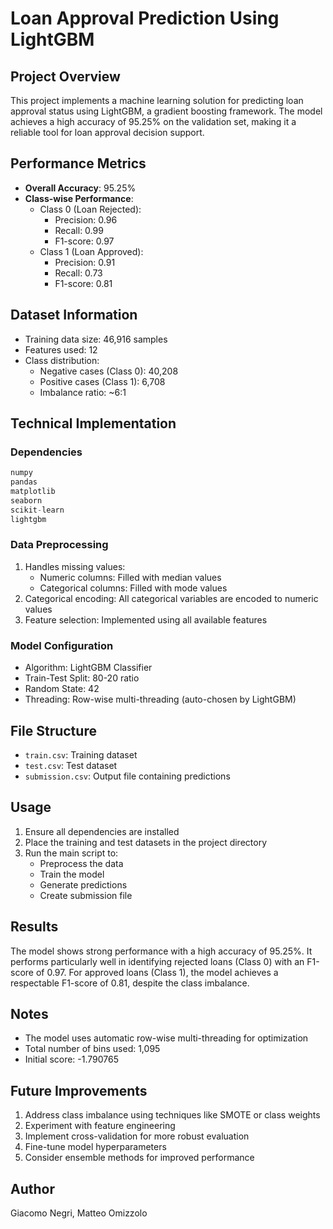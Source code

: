 # Loan Approval Prediction Using LightGBM

## Project Overview
This project implements a machine learning solution for predicting loan approval status using LightGBM, a gradient boosting framework. The model achieves a high accuracy of 95.25% on the validation set, making it a reliable tool for loan approval decision support.

## Performance Metrics
- **Overall Accuracy**: 95.25%
- **Class-wise Performance**:
  - Class 0 (Loan Rejected):
    - Precision: 0.96
    - Recall: 0.99
    - F1-score: 0.97
  - Class 1 (Loan Approved):
    - Precision: 0.91
    - Recall: 0.73
    - F1-score: 0.81

## Dataset Information
- Training data size: 46,916 samples
- Features used: 12
- Class distribution:
  - Negative cases (Class 0): 40,208
  - Positive cases (Class 1): 6,708
  - Imbalance ratio: ~6:1

## Technical Implementation
### Dependencies
```python
numpy
pandas
matplotlib
seaborn
scikit-learn
lightgbm
```

### Data Preprocessing
1. Handles missing values:
   - Numeric columns: Filled with median values
   - Categorical columns: Filled with mode values
2. Categorical encoding: All categorical variables are encoded to numeric values
3. Feature selection: Implemented using all available features

### Model Configuration
- Algorithm: LightGBM Classifier
- Train-Test Split: 80-20 ratio
- Random State: 42
- Threading: Row-wise multi-threading (auto-chosen by LightGBM)

## File Structure
- `train.csv`: Training dataset
- `test.csv`: Test dataset
- `submission.csv`: Output file containing predictions

## Usage
1. Ensure all dependencies are installed
2. Place the training and test datasets in the project directory
3. Run the main script to:
   - Preprocess the data
   - Train the model
   - Generate predictions
   - Create submission file

## Results
The model shows strong performance with a high accuracy of 95.25%. It performs particularly well in identifying rejected loans (Class 0) with an F1-score of 0.97. For approved loans (Class 1), the model achieves a respectable F1-score of 0.81, despite the class imbalance.

## Notes
- The model uses automatic row-wise multi-threading for optimization
- Total number of bins used: 1,095
- Initial score: -1.790765

## Future Improvements
1. Address class imbalance using techniques like SMOTE or class weights
2. Experiment with feature engineering
3. Implement cross-validation for more robust evaluation
4. Fine-tune model hyperparameters
5. Consider ensemble methods for improved performance

## Author
Giacomo Negri, Matteo Omizzolo

